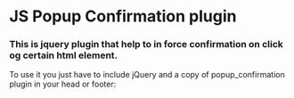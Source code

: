 # JS Popup Confirmation plugin
### This is jquery plugin that help to in force confirmation on click og certain html element.
To use it you just have to include jQuery and a copy of popup_confirmation plugin in your head or footer:


